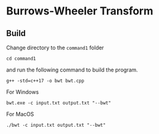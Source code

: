 # Burrows-Wheeler Transform

## Build

Change directory to the `command1` folder 

```terminal
cd command1
```

and run the following command to build the program.

```terminal
g++ -std=c++17 -o bwt bwt.cpp
```

For Windows

```
bwt.exe -c input.txt output.txt "--bwt"
```

For MacOS

```
./bwt -c input.txt output.txt "--bwt"
```